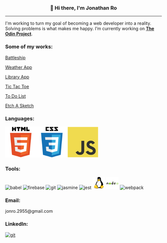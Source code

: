 <!-- https://rahuldkjain.github.io/gh-profile-readme-generator/ -->
<!-- https://www.vectorlogo.zone/ -->
<!-- https://docs.github.com/en/github/writing-on-github/getting-started-with-writing-and-formatting-on-github/basic-writing-and-formatting-syntax -->

<h3 align="center">👋 Hi  there, I'm Jonathan Ro</h3>

---

I'm working to turn my goal of becoming a web developer into a reality. Solving problems is what makes me happy. I’m currently working on **[The Odin Project](https://www.theodinproject.com/)**.


<h3>Some of my works:</h3> 

[Battleship](https://jonro2955.github.io/odin_javascript_7_battleship_2.0/)

[Weather App](https://jonro2955.github.io/odin_javascript_5_weather_app/)

[Library App](https://jonro2955.github.io/odin_javaScript_1_library/)

[Tic Tac Toe](https://jonro2955.github.io/odin_javascript_2_tictactoe/)

[To Do List](https://jonro2955.github.io/odin_javascript_4_todo_list/)

[Etch A Sketch](https://jonro2955.github.io/odin_foundations_4_etch_a_sketch/)


<h3>Languages:</h3>

<img src="https://raw.githubusercontent.com/devicons/devicon/master/icons/html5/html5-original-wordmark.svg" alt="html5" width="100" height="100"/><img  src="https://raw.githubusercontent.com/devicons/devicon/master/icons/css3/css3-original-wordmark.svg" alt="css3" width="100" height="100"/><img  src="https://raw.githubusercontent.com/devicons/devicon/master/icons/javascript/javascript-original.svg" alt="javascript" width="100" height="100"/>

<h3>Tools:</h3>

<img src="https://www.vectorlogo.zone/logos/babeljs/babeljs-icon.svg" alt="babel" width="40" height="40"/> <img src="https://www.vectorlogo.zone/logos/firebase/firebase-icon.svg" alt="firebase" width="40" height="40"/> <img src="https://www.vectorlogo.zone/logos/git-scm/git-scm-icon.svg" alt="git" width="40" height="40"/> <img src="https://www.vectorlogo.zone/logos/jasmine/jasmine-icon.svg" alt="jasmine" width="40" height="40"/> <img src="https://www.vectorlogo.zone/logos/jestjsio/jestjsio-icon.svg" alt="jest" width="40" height="40"/> <img src="https://raw.githubusercontent.com/devicons/devicon/master/icons/linux/linux-original.svg" alt="linux" width="40" height="40"/> <img src="https://raw.githubusercontent.com/devicons/devicon/master/icons/nodejs/nodejs-original-wordmark.svg" alt="nodejs" width="40" height="40"/> <img src="https://www.vectorlogo.zone/logos/js_webpack/js_webpack-icon.svg" alt="webpack" width="40" height="40"/> 

<h3>Email:</h3> 

<p>jonro.2955@gmail.com</p>

<h3>LinkedIn:</h3> 

<a href="https://www.linkedin.com/in/jonro2955/" target="_blank"> <img src="https://www.vectorlogo.zone/logos/linkedin/linkedin-icon.svg" alt="git" width="40" height="40"/> </a>

